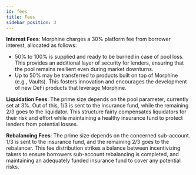 ```yaml
---
id: fees
title: Fees
sidebar_position: 3
---
```


**Interest Fees**: Morphine charges a 30% platform fee from borrower interest, allocated as follows:

- 50% to 100% is supplied and ready to be burned in case of pool loss. This provides an additional layer of security for lenders, ensuring that the pool remains resilient even during market downturns.
- Up to 50% may be transferred to products built on top of Morphine (e.g., Vaults). This fosters innovation and encourages the development of new DeFi products that leverage Morphine.

**Liquidation Fees**: The prime size depends on the pool parameter, currently set at 3%. Out of this, 1/3 is sent to the insurance fund, while the remaining 2/3 goes to the liquidator. This structure fairly compensates liquidators for their risk and effort while maintaining a healthy insurance fund to protect lenders from potential losses.

**Rebalancing Fees**: The prime size depends on the concerned sub-account. 1/3 is sent to the insurance fund, and the remaining 2/3 goes to the rebalancer. This fee distribution strikes a balance between incentivizing takers to ensure borrowers sub-account rebalancing is completed, and maintaining an adequately funded insurance fund to cover any potential risks.